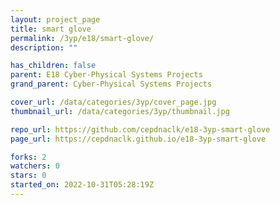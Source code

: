 ```yaml
---
layout: project_page
title: smart glove
permalink: /3yp/e18/smart-glove/
description: ""

has_children: false
parent: E18 Cyber-Physical Systems Projects
grand_parent: Cyber-Physical Systems Projects

cover_url: /data/categories/3yp/cover_page.jpg
thumbnail_url: /data/categories/3yp/thumbnail.jpg

repo_url: https://github.com/cepdnaclk/e18-3yp-smart-glove
page_url: https://cepdnaclk.github.io/e18-3yp-smart-glove

forks: 2
watchers: 0
stars: 0
started_on: 2022-10-31T05:28:19Z
---
```



